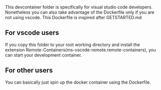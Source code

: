 This devcontainer folder is specifically for visual studio code developers. Nonetheless you can also take advantage of the Dockerfile only if you are not using vscode. This Dockerfile is inspired after GETSTARTED.md

## For vscode users

If you copy this folder to your root working directory and install the extension Remote-Containers(ms-vscode-remote.remote-containers), you can start your development container.

## For other users

You can basically just spin up the docker container using the Dockerfile.
